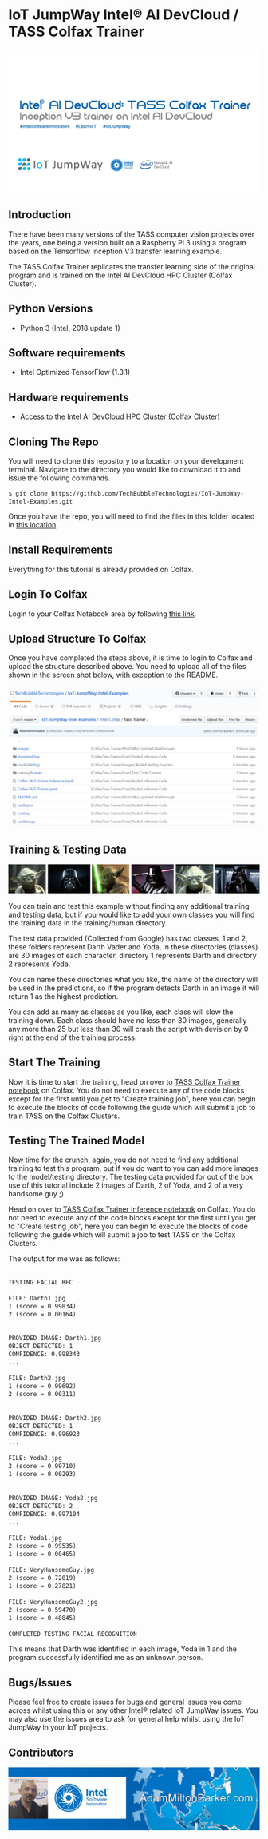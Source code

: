 # IoT JumpWay Intel® AI DevCloud / TASS Colfax Trainer

![IoT JumpWay Intel® AI DevCloud / Colfax Examples](../images/tass-trainer.jpg)

## Introduction

There have been many versions of the TASS computer vision projects over the years, one being a version built on a Raspberry Pi 3 using a program based on the Tensorflow Inception V3 transfer learning example. 

The TASS Colfax Trainer replicates the transfer learning side of the original program and is trained on the Intel AI DevCloud HPC Cluster (Colfax Cluster).

## Python Versions

- Python 3 (Intel, 2018 update 1)

## Software requirements

- Intel Optimized TensorFlow (1.3.1)

## Hardware requirements

- Access to the Intel AI DevCloud HPC Cluster (Colfax Cluster)

## Cloning The Repo

You will need to clone this repository to a location on your development terminal. Navigate to the directory you would like to download it to and issue the following commands.

    $ git clone https://github.com/TechBubbleTechnologies/IoT-JumpWay-Intel-Examples.git
	
Once you have the repo, you will need to find the files in this folder located in [this location](https://github.com/TechBubbleTechnologies/IoT-JumpWay-Intel-Examples/tree/master/Intel-Colfax/Tass-Trainer "this location")

## Install Requirements

Everything for this tutorial is already provided on Colfax.

## Login To Colfax

Login to your Colfax Notebook area by following [this link](https://access.colfaxresearch.com/?p=connect "this link").

## Upload Structure To Colfax

Once you have completed the steps above, it is time to login to Colfax and upload the structure described above. You need to upload all of the files shown in the screen shot below, with exception to the README.

![IoT JumpWay Intel® AI DevCloud / Colfax Examples](Images/file-structure.jpg)

## Training & Testing Data

![IoT JumpWay Intel® AI DevCloud / Colfax Examples](Images/data.jpg)

You can train and test this example without finding any additional training and testing data, but if you would like to add your own classes you will find the training data in the training/human directory. 

The test data provided (Collected from Google) has two classes, 1 and 2, these folders represent Darth Vader and Yoda, in these directories (classes) are 30 images of each character, directory 1 represents Darth and directory 2 represents Yoda. 

You can name these directories what you like, the name of the directory will be used in the predictions, so if the program detects Darth in an image it will return 1 as the highest prediction. 

You can add as many as classes as you like, each class will slow the training down. Each class should have no less than 30 images, generally any more than 25 but less than 30 will crash the script with devision by 0 right at the end of the training process.

## Start The Training

Now it is time to start the training, head on over to [TASS Colfax Trainer notebook](https://github.com/TechBubbleTechnologies/IoT-JumpWay-Intel-Examples/blob/master/Intel-Colfax/Tass-Trainer/Colfax-TASS-Trainer.ipynb "TASS Colfax Trainer notebook") on Colfax. You do not need to execute any of the code blocks except for the first until you get to "Create training job", here you can begin to execute the blocks of code following the guide which will submit a job to train TASS on the Colfax Clusters.

## Testing The Trained Model

Now time for the crunch, again, you do not need to find any  additional training to test this program, but if you do want to you can add more images to the model/testing directory. The testing data provided for out of the box use of this tutorial include 2 images of Darth, 2 of Yoda, and 2 of a very handsome guy ;) 

Head on over to [TASS Colfax Trainer Inference notebook](https://github.com/TechBubbleTechnologies/IoT-JumpWay-Intel-Examples/blob/master/Intel-Colfax/Tass-Trainer/Colfax-TASS-Trainer-Inference.ipynb "TASS Colfax Trainer Inference notebook") on Colfax. You do not need to execute any of the code blocks except for the first until you get to "Create testing job", here you can begin to execute the blocks of code following the guide which will submit a job to test TASS on the Colfax Clusters.

The output for me was as follows:

```

TESTING FACIAL REC

FILE: Darth1.jpg
1 (score = 0.99834)
2 (score = 0.00164)


PROVIDED IMAGE: Darth1.jpg
OBJECT DETECTED: 1
CONFIDENCE: 0.998343
...

FILE: Darth2.jpg
1 (score = 0.99692)
2 (score = 0.00311)


PROVIDED IMAGE: Darth2.jpg
OBJECT DETECTED: 1
CONFIDENCE: 0.996923
...

FILE: Yoda2.jpg
2 (score = 0.99710)
1 (score = 0.00293)


PROVIDED IMAGE: Yoda2.jpg
OBJECT DETECTED: 2
CONFIDENCE: 0.997104
...

FILE: Yoda1.jpg
2 (score = 0.99535)
1 (score = 0.00465)

FILE: VeryHansomeGuy.jpg
2 (score = 0.72019)
1 (score = 0.27821)

FILE: VeryHansomeGuy2.jpg
2 (score = 0.59470)
1 (score = 0.40845)

COMPLETED TESTING FACIAL RECOGNITION
```

This means that Darth was identified in each image, Yoda in 1 and the program successfully identified me as an unknown person.

## Bugs/Issues

Please feel free to create issues for bugs and general issues you come across whilst using this or any other Intel® related IoT JumpWay issues. You may also use the issues area to ask for general help whilst using the IoT JumpWay in your IoT projects.

## Contributors

[![Adam Milton-Barker, Intel® Software Innovator](../../images/main/Intel-Software-Innovator.jpg)](https://github.com/AdamMiltonBarker)



